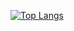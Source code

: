 [![Top Langs](https://github-readme-stats.vercel.app/api/top-langs/?username=phisn&layout=compact)](https://github.com/phisn/github-readme-stats)
